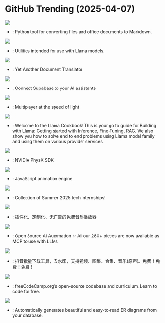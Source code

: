 # GitHub Trending (2025-04-07)

![](https://img.shields.io/badge/Python-New%201-green?style=flat-square&logo=appveyor)
- [](https://github.comundefined): Python tool for converting files and office documents to Markdown.

![](https://img.shields.io/badge/Python-New%20331-green?style=flat-square&logo=appveyor)
- [](https://github.comundefined): Utilities intended for use with Llama models.

![](https://img.shields.io/badge/Python-New%20230-green?style=flat-square&logo=appveyor)
- [](https://github.comundefined): Yet Another Document Translator

![](https://img.shields.io/badge/TypeScript-New%20244-green?style=flat-square&logo=appveyor)
- [](https://github.comundefined): Connect Supabase to your AI assistants

![](https://img.shields.io/badge/Rust-New%20183-green?style=flat-square&logo=appveyor)
- [](https://github.comundefined): Multiplayer at the speed of light

![](https://img.shields.io/badge/Jupyter%20Notebook-New%2060-green?style=flat-square&logo=appveyor)
- [](https://github.comundefined): Welcome to the Llama Cookbook! This is your go to guide for Building with Llama: Getting started with Inference, Fine-Tuning, RAG. We also show you how to solve end to end problems using Llama model family and using them on various provider services

![](https://img.shields.io/badge/C%2B%2B-New%20292-green?style=flat-square&logo=appveyor)
- [](https://github.comundefined): NVIDIA PhysX SDK

![](https://img.shields.io/badge/JavaScript-New%201-green?style=flat-square&logo=appveyor)
- [](https://github.comundefined): JavaScript animation engine

![](https://img.shields.io/badge/none-New%20190-green?style=flat-square&logo=appveyor)
- [](https://github.comundefined): Collection of Summer 2025 tech internships!

![](https://img.shields.io/badge/TypeScript-New%20258-green?style=flat-square&logo=appveyor)
- [](https://github.comundefined): 插件化、定制化、无广告的免费音乐播放器

![](https://img.shields.io/badge/TypeScript-New%20317-green?style=flat-square&logo=appveyor)
- [](https://github.comundefined): Open Source AI Automation ✨ All our 280+ pieces are now available as MCP to use with LLMs

![](https://img.shields.io/badge/Python-New%2062-green?style=flat-square&logo=appveyor)
- [](https://github.comundefined): 抖音批量下载工具，去水印，支持视频、图集、合集、音乐(原声)。免费！免费！免费！

![](https://img.shields.io/badge/TypeScript-New%20154-green?style=flat-square&logo=appveyor)
- [](https://github.comundefined): freeCodeCamp.org's open-source codebase and curriculum. Learn to code for free.

![](https://img.shields.io/badge/TypeScript-New%20124-green?style=flat-square&logo=appveyor)
- [](https://github.comundefined): Automatically generates beautiful and easy-to-read ER diagrams from your database.

